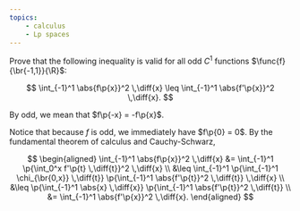 ```yaml
---
topics:
    - calculus
    - Lp spaces
---
```


<problem>

Prove that the following inequality is valid for all odd $C^1$ functions $\func{f}{\br{-1,1}}{\R}$:

$$
\int_{-1}^1 \abs{f\p{x}}^2 \,\diff{x}
    \leq \int_{-1}^1 \abs{f'\p{x}}^2 \,\diff{x}.
$$

By odd, we mean that $f\p{-x} = -f\p{x}$.

</problem>

<solution>

Notice that because $f$ is odd, we immediately have $f\p{0} = 0$. By the fundamental theorem of calculus and Cauchy-Schwarz,

$$
\begin{aligned}
    \int_{-1}^1 \abs{f\p{x}}^2 \,\diff{x}
        &= \int_{-1}^1 \p{\int_0^x f'\p{t} \,\diff{t}}^2 \,\diff{x} \\
        &\leq \int_{-1}^1 \p{\int_{-1}^1 \chi_{\br{0,x}} \,\diff{t}} \p{\int_{-1}^1 \abs{f'\p{t}}^2 \,\diff{t}} \,\diff{x} \\
        &\leq \p{\int_{-1}^1 \abs{x} \,\diff{x}} \p{\int_{-1}^1 \abs{f'\p{t}}^2 \,\diff{t}} \\
        &= \int_{-1}^1 \abs{f'\p{x}}^2 \,\diff{x}.
\end{aligned}
$$

</solution>

